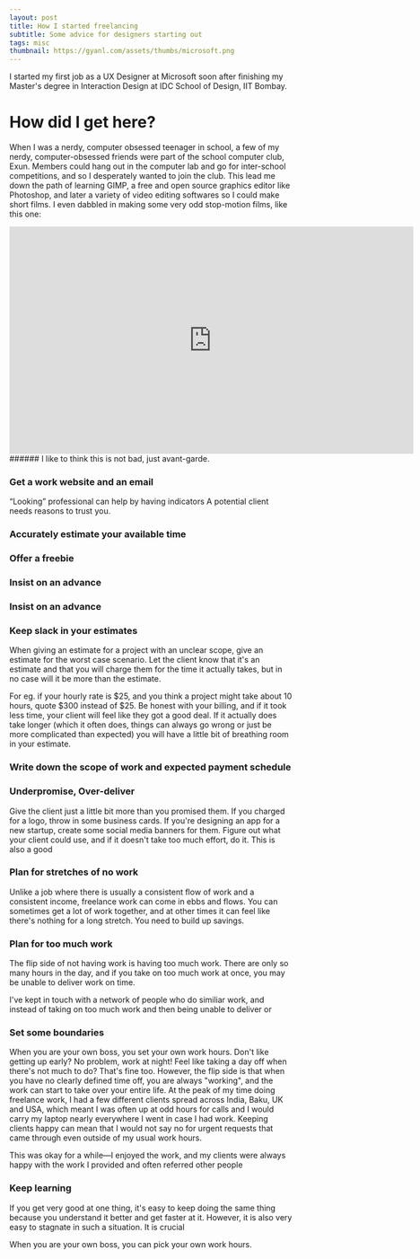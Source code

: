 ```yaml
---
layout: post
title: How I started freelancing
subtitle: Some advice for designers starting out
tags: misc
thumbnail: https://gyanl.com/assets/thumbs/microsoft.png
---
```


I started my first job as a UX Designer at Microsoft soon after finishing my Master's degree in Interaction Design at IDC School of Design, IIT Bombay.

# How did I get here?

When I was a nerdy, computer obsessed teenager in school, a few of my nerdy, computer-obsessed friends were part of the school computer club, Exun. Members could hang out in the computer lab and go for inter-school competitions, and so I desperately wanted to join the club. This lead me down the path of learning GIMP, a free and open source graphics editor like Photoshop, and later a variety of video editing softwares so I could make short films. I even dabbled in making some very odd stop-motion films, like this one:

<iframe class="embed" width="720" height="405" src="https://www.youtube.com/embed/uN1Rtzk_TMk" frameborder="0" allow="accelerometer; autoplay; encrypted-media; gyroscope; picture-in-picture" allowfullscreen></iframe>
###### I like to think this is not bad, just avant-garde.

### Get a work website and an email

“Looking” professional can help by having indicators
A potential client needs reasons to trust you. 

### Accurately estimate your available time

### Offer a freebie

### Insist on an advance

### Insist on an advance

### Keep slack in your estimates

When giving an estimate for a project with an unclear scope, give an estimate for the worst case scenario. Let the client know that it's an estimate and that you will charge them for the time it actually takes, but in no case will it be more than the estimate.

For eg. if your hourly rate is $25, and you think a project might take about 10 hours, quote $300 instead of $25. Be honest with your billing, and if it took less time, your client will feel like they got a good deal. If it actually does take longer (which it often does, things can always go wrong or just be more complicated than expected) you will have a little bit of breathing room in your estimate.

### Write down the scope of work and expected payment schedule

### Underpromise, Over-deliver

Give the client just a little bit more than you promised them. If you charged for a logo, throw in some business cards. If you're designing an app for a new startup, create some social media banners for them. Figure out what your client could use, and if it doesn't take too much effort, do it. This is also a good

### Plan for stretches of no work

Unlike a job where there is usually a consistent flow of work and a consistent income, freelance work can come in ebbs and flows. You can sometimes get a lot of work together, and at other times it can feel like there's nothing for a long stretch. You need to build up savings.

### Plan for too much work

The flip side of not having work is having too much work. There are only so many hours in the day, and if you take on too much work at once, you may be unable to deliver work on time.

 I've kept in touch with a network of people who do similiar work, and instead of taking on too much work and then being unable to deliver or

### Set some boundaries

When you are your own boss, you set your own work hours. Don't like getting up early? No problem, work at night! Feel like taking a day off when there's not much to do? That's fine too. However, the flip side is that when you have no clearly defined time off, you are always "working", and the work can start to take over your entire life. At the peak of my time doing freelance work, I had a few different clients spread across India, Baku, UK and USA, which meant I was often up at odd hours for calls and I would carry my laptop nearly everywhere I went in case I had work. Keeping clients happy can mean that I would not say no for urgent requests that came through even outside of my usual work hours.

This was okay for a while—I enjoyed the work, and my clients were always happy with the work I provided and often referred other people

### Keep learning

If you get very good at one thing, it's easy to keep doing the same thing because you understand it better and get faster at it. However, it is also very easy to stagnate in such a situation. It is crucial

When you are your own boss, you can pick your own work hours.
